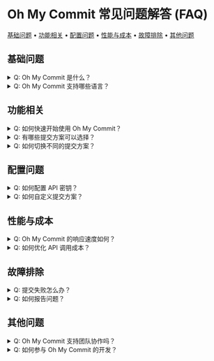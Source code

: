 # Oh My Commit 常见问题解答 (FAQ)

<!-- toc -->

[基础问题](#基础问题) • [功能相关](#功能相关) • [配置问题](#配置问题) • [性能与成本](#性能与成本) • [故障排除](#故障排除) • [其他问题](#其他问题)

<!-- tocstop -->

## 基础问题

<details>
<summary>Q: Oh My Commit 是什么？</summary>

A: Oh My Commit（Yet Another Auto Commit，读作"雅刻"）是一款 VSCode 插件，它能通过 AI 智能分析代码变更，自动生成高质量的 commit message，帮助开发者提升开发效率和代码库的可维护性。

</details>

<details>
<summary>Q: Oh My Commit 支持哪些语言？</summary>

A: Oh My Commit 支持所有编程语言的代码变更分析，因为它关注的是代码变更的语义而不是特定的编程语言。

</details>

## 功能相关

<details>
<summary>Q: 如何快速开始使用 Oh My Commit？</summary>

A:

1. 在 VSCode 扩展商店安装 Oh My Commit
2. 配置必要的 API 密钥
3. 使用快捷键或命令面板中的 `Oh My Commit: Quick Commit` 命令即可开始使用
</details>

<details>
<summary>Q: 有哪些提交方案可以选择？</summary>

A: Oh My Commit 提供了多种预设的提交方案：

- `official_recommend`：官方推荐方案，平衡性能与成本
- `gcop_fast`：速度优先方案
- `premium_quality`：质量优先方案
你也可以自定义自己的提交方案。
</details>

<details>
<summary>Q: 如何切换不同的提交方案？</summary>

A: 你可以通过以下方式切换：

1. 点击状态栏中的方案名称
2. 使用命令面板中的 `Oh My Commit: Select Model` 命令
3. 在设置界面中进行切换
</details>

## 配置问题

<details>
<summary>Q: 如何配置 API 密钥？</summary>

A:

1. 通过命令面板执行 `Oh My Commit: Configure API Keys`
2. 在配置界面中填入相应的 API 密钥
3. 使用测试按钮验证 API 可用性
</details>

<details>
<summary>Q: 如何自定义提交方案？</summary>

A:

1. 打开设置界面
2. 找到提交方案管理部分
3. 创建新方案或编辑现有方案
4. 调整参数以满足你的需求
</details>

## 性能与成本

<details>
<summary>Q: Oh My Commit 的响应速度如何？</summary>

A: 在快速提交模式下，Oh My Commit 的响应时间通常小于 2 秒。具体速度取决于你选择的提交方案和网络状况。

</details>

<details>
<summary>Q: 如何优化 API 调用成本？</summary>

A:

1. 使用 `gcop_fast` 方案可以降低 API 调用成本
2. 合理配置提交方案的参数
3. 使用团队共享配置避免重复调用
</details>

## 故障排除

<details>
<summary>Q: 提交失败怎么办？</summary>

A:

1. 检查 API 密钥是否正确配置
2. 验证网络连接是否正常
3. 查看 VSCode 输出面板中的错误日志
4. 如果问题持续，请提交 Issue 或加入 Discord 社区寻求帮助
</details>

<details>
<summary>Q: 如何报告问题？</summary>

A: 你可以通过以下方式获取帮助：

1. 在 GitHub 上提交 [Issue](https://github.com/oh-my-commit/oh-my-commit/issues)
2. TODO: 加入我们的 [Discord 社区](https://discord.gg/oh-my-commit)
</details>

## 其他问题

<details>
<summary>Q: Oh My Commit 支持团队协作吗？</summary>

A: 是的，Oh My Commit 支持：

- 团队配置共享
- Git hooks 集成
- 统一的提交规范
- 团队级别的提交历史分析
</details>

<details>
<summary>Q: 如何参与 Oh My Commit 的开发？</summary>

A: 我们欢迎社区贡献！请：

1. 阅读我们的[贡献指南](https://github.com/oh-my-commit/oh-my-commit/blob/main/CONTRIBUTING.md)
2. 提交 Pull Request
</details>
